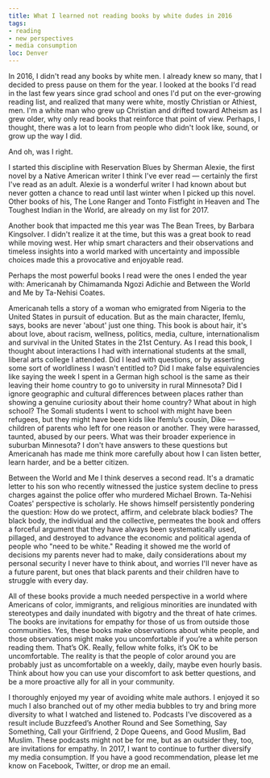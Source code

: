 ```yaml
---
title: What I learned not reading books by white dudes in 2016
tags:
- reading
- new perspectives
- media consumption
loc: Denver
---
```

In 2016, I didn't read any books by white men. I already knew so many, that I decided to press pause on them for the year. I looked at the books I'd read in the last few years since grad school and ones I'd put on the ever-growing reading list, and realized that many were white, mostly Christian or Athiest, men. I'm a white man who grew up Christian and drifted toward Atheism as I grew older, why only read books that reinforce that point of view. Perhaps, I thought, there was a lot to learn from people who didn't look like, sound, or grow up the way I did.

And oh, was I right.

I started this discipline with Reservation Blues by Sherman Alexie, the first novel by a Native American writer I think I've ever read — certainly the first I've read as an adult. Alexie is a wonderful writer I had known about but never gotten a chance to read until last winter when I picked up this novel. Other books of his, The Lone Ranger and Tonto Fistfight in Heaven and The Toughest Indian in the World, are already on my list for 2017.

Another book that impacted me this year was The Bean Trees, by Barbara Kingsolver. I didn't realize it at the time, but this was a great book to read while moving west. Her whip smart characters and their observations and timeless insights into a world marked with uncertainty and impossible choices made this a provocative and enjoyable read.

Perhaps the most powerful books I read were the ones I ended the year with: Americanah by Chimamanda Ngozi Adichie and Between the World and Me by Ta-Nehisi Coates.

Americanah tells a story of a woman who emigrated from Nigeria to the United States in pursuit of education. But as the main character, Ifemlu, says, books are never 'about' just one thing. This book is about hair, it's about love, about racism, wellness, politics, media, culture, internationalism and survival in the United States in the 21st Century. As I read this book, I thought about interactions I had with international students at the small, liberal arts college I attended. Did I lead with questions, or by asserting some sort of worldliness I wasn't entitled to? Did I make false equivalencies like saying the week I spent in a German high school is the same as their leaving their home country to go to university in rural Minnesota? Did I ignore geographic and cultural differences between places rather than showing a genuine curiosity about their home country? What about in high school? The Somali students I went to school with might have been refugees, but they might have been kids like Ifemlu’s cousin, Dike — children of parents who left for one reason or another. They were harassed, taunted, abused by our peers. What was their broader experience in suburban Minnesota? I don't have answers to these questions but Americanah has made me think more carefully about how I can listen better, learn harder, and be a better citizen.

Between the World and Me I think deserves a second read. It's a dramatic letter to his son who recently witnessed the justice system decline to press charges against the police offer who murdered Michael Brown. Ta-Nehisi Coates' perspective is scholarly. He shows himself persistently pondering the question: How do we protect, affirm, and celebrate black bodies? The black body, the individual and the collective, permeates the book and offers a forceful argument that they have always been systematically used, pillaged, and destroyed to advance the economic and political agenda of people who "need to be white." Reading it showed me the world of decisions my parents never had to make, daily considerations about my personal security I never have to think about, and worries I'll never have as a future parent, but ones that black parents and their children have to struggle with every day.

All of these books provide a much needed perspective in a world where Americans of color, immigrants, and religious minorities are inundated with stereotypes and daily inundated with bigotry and the threat of hate crimes. The books are invitations for empathy for those of us from outside those communities. Yes, these books make observations about white people, and those observations might make you uncomfortable if you’re a white person reading them. That’s OK. Really, fellow white folks, it’s OK to be uncomfortable. The reality is that the people of color around you are probably just as uncomfortable on a weekly, daily, maybe even hourly basis. Think about how you can use your discomfort to ask better questions, and be a more proactive ally for all in your community.

I thoroughly enjoyed my year of avoiding white male authors. I enjoyed it so much I also branched out of my other media bubbles to try and bring more diversity to what I watched and listened to. Podcasts I’ve discovered as a result include Buzzfeed’s Another Round and See Something, Say Something, Call your Girlfriend, 2 Dope Queens, and Good Muslim, Bad Muslim. These podcasts might not be for me, but as an outsider they, too, are invitations for empathy. In 2017, I want to continue to further diversify my media consumption. If you have a good recommendation, please let me know on Facebook, Twitter, or drop me an email.
